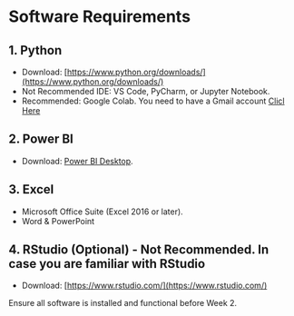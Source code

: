 # Software Requirements  

## 1. Python  
- Download: [https://www.python.org/downloads/](https://www.python.org/downloads/)  
- Not Recommended IDE: VS Code, PyCharm, or Jupyter Notebook.
- Recommended: Google Colab. You need to have a Gmail account [Clicl Here](https://colab.research.google.com/#create=true)

## 2. Power BI  
- Download: [Power BI Desktop](https://powerbi.microsoft.com/desktop/).  

## 3. Excel  
- Microsoft Office Suite (Excel 2016 or later).
- Word & PowerPoint

## 4. RStudio (Optional) - Not Recommended. In case you are familiar with RStudio
- Download: [https://www.rstudio.com/](https://www.rstudio.com/)  

Ensure all software is installed and functional before Week 2.  
